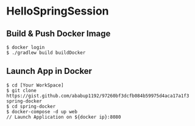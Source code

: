 # HelloSpringSession

## Build & Push Docker Image

```
$ docker login
$ ./gradlew build buildDocker
```

## Launch App in Docker

```
$ cd [Your WorkSpace]
$ git clone https://gist.github.com/ababup1192/97260bf3dcfb084b59975d4aca17a1f3 spring-docker
$ cd spring-docker
$ docker-compose -d up web
// Launch Application on ${docker ip}:8080
```
